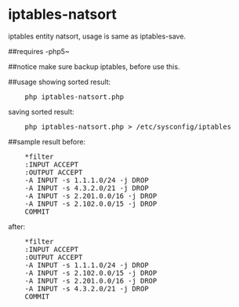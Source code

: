 # iptables-natsort

iptables entity natsort, usage is same as iptables-save.

##requires
-php5~

##notice
make sure backup iptables, before use this.

##usage
showing sorted result:
<pre>
	php iptables-natsort.php
</pre>
saving sorted result:
<pre>
	php iptables-natsort.php > /etc/sysconfig/iptables
</pre>

##sample result
before:
<pre>
	*filter
	:INPUT ACCEPT
	:OUTPUT ACCEPT
	-A INPUT -s 1.1.1.0/24 -j DROP
	-A INPUT -s 4.3.2.0/21 -j DROP
	-A INPUT -s 2.201.0.0/16 -j DROP
	-A INPUT -s 2.102.0.0/15 -j DROP
	COMMIT
</pre>

after:
<pre>
	*filter
	:INPUT ACCEPT
	:OUTPUT ACCEPT
	-A INPUT -s 1.1.1.0/24 -j DROP
	-A INPUT -s 2.102.0.0/15 -j DROP
	-A INPUT -s 2.201.0.0/16 -j DROP
	-A INPUT -s 4.3.2.0/21 -j DROP
	COMMIT
</pre>
